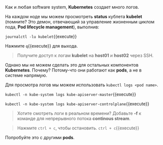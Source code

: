 Как и любая software system, **Kubernetes** создает много логов.

На каждом ноде мы можем просмотреть **status** кублета **kubelet** (помните? Это демон, отвечающий за управление жизненным циклом пода, **Pod lifecycle management**), выполнив:

`journalctl -lu kubelet`{{execute}}

Нажмите `q`{{execute}} для выхода.

> Получите доступ к логам **kubelet** на **host01** и **host02** через SSH.

Однако мы не можем сделать это для остальных компонентов **Kubernetes**. Почему? Потому-что они работают как **pods**, а не в системе напрямую.

Для просмотра логов мы можем использовать `kubectl logs <pod name>`. 

`kubectl -n kube-system logs kube-apiserver-master`{{execute}}

`kubectl -n kube-system logs kube-apiserver-controlplane`{{execute}}

> Хотите смотреть логи в реальном времени? Добавьте **-f** к команде для непрерывного потока **continous stream**.

> Нажмите `ctrl + c`, чтобы остановить.  `ctrl + c`{{execute}}

Попробуйте это с другими **pods**.
